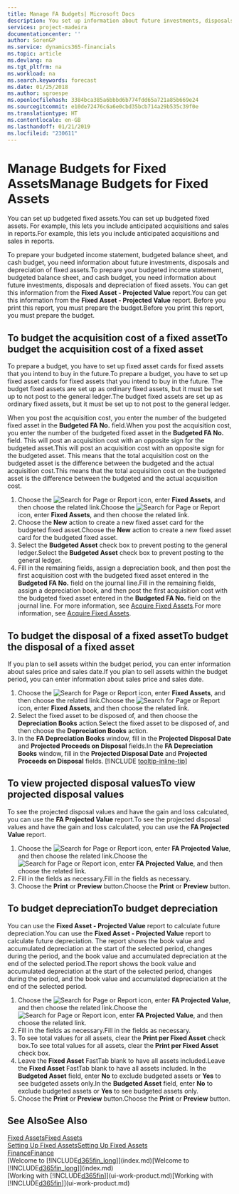 ```yaml
---
title: Manage FA Budgets| Microsoft Docs
description: You set up information about future investments, disposals, and depreciation of fixed assets to help prepare budgets and forecasts.
services: project-madeira
documentationcenter: ''
author: SorenGP
ms.service: dynamics365-financials
ms.topic: article
ms.devlang: na
ms.tgt_pltfrm: na
ms.workload: na
ms.search.keywords: forecast
ms.date: 01/25/2018
ms.author: sgroespe
ms.openlocfilehash: 3384bca385a6bbbd6b774fdd65a721a85b669e24
ms.sourcegitcommit: e10de72476c6a6e0cbd35bcb714a29b535c39f0e
ms.translationtype: HT
ms.contentlocale: en-GB
ms.lasthandoff: 01/21/2019
ms.locfileid: "230611"
---
```

# <a name="manage-budgets-for-fixed-assets"></a><span data-ttu-id="19bc8-103">Manage Budgets for Fixed Assets</span><span class="sxs-lookup"><span data-stu-id="19bc8-103">Manage Budgets for Fixed Assets</span></span>
<span data-ttu-id="19bc8-104">You can set up budgeted fixed assets.</span><span class="sxs-lookup"><span data-stu-id="19bc8-104">You can set up budgeted fixed assets.</span></span> <span data-ttu-id="19bc8-105">For example, this lets you include anticipated acquisitions and sales in reports.</span><span class="sxs-lookup"><span data-stu-id="19bc8-105">For example, this lets you include anticipated acquisitions and sales in reports.</span></span>  

<span data-ttu-id="19bc8-106">To prepare your budgeted income statement, budgeted balance sheet, and cash budget, you need information about future investments, disposals and depreciation of fixed assets.</span><span class="sxs-lookup"><span data-stu-id="19bc8-106">To prepare your budgeted income statement, budgeted balance sheet, and cash budget, you need information about future investments, disposals and depreciation of fixed assets.</span></span> <span data-ttu-id="19bc8-107">You can get this information from the **Fixed Asset - Projected Value** report.</span><span class="sxs-lookup"><span data-stu-id="19bc8-107">You can get this information from the **Fixed Asset - Projected Value** report.</span></span> <span data-ttu-id="19bc8-108">Before you print this report, you must prepare the budget.</span><span class="sxs-lookup"><span data-stu-id="19bc8-108">Before you print this report, you must prepare the budget.</span></span>  

## <a name="to-budget-the-acquisition-cost-of-a-fixed-asset"></a><span data-ttu-id="19bc8-109">To budget the acquisition cost of a fixed asset</span><span class="sxs-lookup"><span data-stu-id="19bc8-109">To budget the acquisition cost of a fixed asset</span></span>
<span data-ttu-id="19bc8-110">To prepare a budget, you have to set up fixed asset cards for fixed assets that you intend to buy in the future.</span><span class="sxs-lookup"><span data-stu-id="19bc8-110">To prepare a budget, you have to set up fixed asset cards for fixed assets that you intend to buy in the future.</span></span> <span data-ttu-id="19bc8-111">The budget fixed assets are set up as ordinary fixed assets, but it must be set up to not post to the general ledger.</span><span class="sxs-lookup"><span data-stu-id="19bc8-111">The budget fixed assets are set up as ordinary fixed assets, but it must be set up to not post to the general ledger.</span></span>

<span data-ttu-id="19bc8-112">When you post the acquisition cost, you enter the number of the budgeted fixed asset in the **Budgeted FA No.** field.</span><span class="sxs-lookup"><span data-stu-id="19bc8-112">When you post the acquisition cost, you enter the number of the budgeted fixed asset in the **Budgeted FA No.** field.</span></span> <span data-ttu-id="19bc8-113">This will post an acquisition cost with an opposite sign for the budgeted asset.</span><span class="sxs-lookup"><span data-stu-id="19bc8-113">This will post an acquisition cost with an opposite sign for the budgeted asset.</span></span> <span data-ttu-id="19bc8-114">This means that the total acquisition cost on the budgeted asset is the difference between the budgeted and the actual acquisition cost.</span><span class="sxs-lookup"><span data-stu-id="19bc8-114">This means that the total acquisition cost on the budgeted asset is the difference between the budgeted and the actual acquisition cost.</span></span>

1. <span data-ttu-id="19bc8-115">Choose the ![Search for Page or Report](media/ui-search/search_small.png "Search for Page or Report icon") icon, enter **Fixed Assets**, and then choose the related link.</span><span class="sxs-lookup"><span data-stu-id="19bc8-115">Choose the ![Search for Page or Report](media/ui-search/search_small.png "Search for Page or Report icon") icon, enter **Fixed Assets**, and then choose the related link.</span></span>
2. <span data-ttu-id="19bc8-116">Choose the **New** action to create a new fixed asset card for the budgeted fixed asset.</span><span class="sxs-lookup"><span data-stu-id="19bc8-116">Choose the **New** action to create a new fixed asset card for the budgeted fixed asset.</span></span>
3. <span data-ttu-id="19bc8-117">Select the **Budgeted Asset** check box to prevent posting to the general ledger.</span><span class="sxs-lookup"><span data-stu-id="19bc8-117">Select the **Budgeted Asset** check box to prevent posting to the general ledger.</span></span>
4. <span data-ttu-id="19bc8-118">Fill in the remaining fields, assign a depreciation book, and then post the first acquisition cost with the budgeted fixed asset entered in the **Budgeted FA No.** field on the journal line.</span><span class="sxs-lookup"><span data-stu-id="19bc8-118">Fill in the remaining fields, assign a depreciation book, and then post the first acquisition cost with the budgeted fixed asset entered in the **Budgeted FA No.** field on the journal line.</span></span> <span data-ttu-id="19bc8-119">For more information, see [Acquire Fixed Assets](fa-how-acquire.md).</span><span class="sxs-lookup"><span data-stu-id="19bc8-119">For more information, see [Acquire Fixed Assets](fa-how-acquire.md).</span></span>

## <a name="to-budget-the-disposal-of-a-fixed-asset"></a><span data-ttu-id="19bc8-120">To budget the disposal of a fixed asset</span><span class="sxs-lookup"><span data-stu-id="19bc8-120">To budget the disposal of a fixed asset</span></span>
<span data-ttu-id="19bc8-121">If you plan to sell assets within the budget period, you can enter information about sales price and sales date.</span><span class="sxs-lookup"><span data-stu-id="19bc8-121">If you plan to sell assets within the budget period, you can enter information about sales price and sales date.</span></span>

1. <span data-ttu-id="19bc8-122">Choose the ![Search for Page or Report](media/ui-search/search_small.png "Search for Page or Report icon") icon, enter **Fixed Assets**, and then choose the related link.</span><span class="sxs-lookup"><span data-stu-id="19bc8-122">Choose the ![Search for Page or Report](media/ui-search/search_small.png "Search for Page or Report icon") icon, enter **Fixed Assets**, and then choose the related link.</span></span>
2. <span data-ttu-id="19bc8-123">Select the fixed asset to be disposed of, and then choose the **Depreciation Books** action.</span><span class="sxs-lookup"><span data-stu-id="19bc8-123">Select the fixed asset to be disposed of, and then choose the **Depreciation Books** action.</span></span>
3. <span data-ttu-id="19bc8-124">In the **FA Depreciation Books** window, fill in the **Projected Disposal Date** and **Projected Proceeds on Disposal** fields.</span><span class="sxs-lookup"><span data-stu-id="19bc8-124">In the **FA Depreciation Books** window, fill in the **Projected Disposal Date** and **Projected Proceeds on Disposal** fields.</span></span> [!INCLUDE [tooltip-inline-tip](includes/tooltip-inline-tip_md.md)]

## <a name="to-view-projected-disposal-values"></a><span data-ttu-id="19bc8-125">To view projected disposal values</span><span class="sxs-lookup"><span data-stu-id="19bc8-125">To view projected disposal values</span></span>
<span data-ttu-id="19bc8-126">To see the projected disposal values and have the gain and loss calculated, you can use the **FA Projected Value** report.</span><span class="sxs-lookup"><span data-stu-id="19bc8-126">To see the projected disposal values and have the gain and loss calculated, you can use the **FA Projected Value** report.</span></span>

1. <span data-ttu-id="19bc8-127">Choose the ![Search for Page or Report](media/ui-search/search_small.png "Search for Page or Report icon") icon, enter **FA Projected Value**, and then choose the related link.</span><span class="sxs-lookup"><span data-stu-id="19bc8-127">Choose the ![Search for Page or Report](media/ui-search/search_small.png "Search for Page or Report icon") icon, enter **FA Projected Value**, and then choose the related link.</span></span>
2. <span data-ttu-id="19bc8-128">Fill in the fields as necessary.</span><span class="sxs-lookup"><span data-stu-id="19bc8-128">Fill in the fields as necessary.</span></span>
3. <span data-ttu-id="19bc8-129">Choose the **Print** or **Preview** button.</span><span class="sxs-lookup"><span data-stu-id="19bc8-129">Choose the **Print** or **Preview** button.</span></span>

## <a name="to-budget-depreciation"></a><span data-ttu-id="19bc8-130">To budget depreciation</span><span class="sxs-lookup"><span data-stu-id="19bc8-130">To budget depreciation</span></span>
<span data-ttu-id="19bc8-131">You can use the **Fixed Asset - Projected Value** report to calculate future depreciation.</span><span class="sxs-lookup"><span data-stu-id="19bc8-131">You can use the **Fixed Asset - Projected Value** report to calculate future depreciation.</span></span> <span data-ttu-id="19bc8-132">The report shows the book value and accumulated depreciation at the start of the selected period, changes during the period, and the book value and accumulated depreciation at the end of the selected period.</span><span class="sxs-lookup"><span data-stu-id="19bc8-132">The report shows the book value and accumulated depreciation at the start of the selected period, changes during the period, and the book value and accumulated depreciation at the end of the selected period.</span></span>

1. <span data-ttu-id="19bc8-133">Choose the ![Search for Page or Report](media/ui-search/search_small.png "Search for Page or Report icon") icon, enter **FA Projected Value**, and then choose the related link.</span><span class="sxs-lookup"><span data-stu-id="19bc8-133">Choose the ![Search for Page or Report](media/ui-search/search_small.png "Search for Page or Report icon") icon, enter **FA Projected Value**, and then choose the related link.</span></span>
2. <span data-ttu-id="19bc8-134">Fill in the fields as necessary.</span><span class="sxs-lookup"><span data-stu-id="19bc8-134">Fill in the fields as necessary.</span></span>
3. <span data-ttu-id="19bc8-135">To see total values for all assets, clear the **Print per Fixed Asset** check box.</span><span class="sxs-lookup"><span data-stu-id="19bc8-135">To see total values for all assets, clear the **Print per Fixed Asset** check box.</span></span>
4. <span data-ttu-id="19bc8-136">Leave the **Fixed Asset** FastTab blank to have all assets included.</span><span class="sxs-lookup"><span data-stu-id="19bc8-136">Leave the **Fixed Asset** FastTab blank to have all assets included.</span></span> <span data-ttu-id="19bc8-137">In the **Budgeted Asset** field, enter **No** to exclude budgeted assets or **Yes** to see budgeted assets only.</span><span class="sxs-lookup"><span data-stu-id="19bc8-137">In the **Budgeted Asset** field, enter **No** to exclude budgeted assets or **Yes** to see budgeted assets only.</span></span>
5. <span data-ttu-id="19bc8-138">Choose the **Print** or **Preview** button.</span><span class="sxs-lookup"><span data-stu-id="19bc8-138">Choose the **Print** or **Preview** button.</span></span>

## <a name="see-also"></a><span data-ttu-id="19bc8-139">See Also</span><span class="sxs-lookup"><span data-stu-id="19bc8-139">See Also</span></span>
[<span data-ttu-id="19bc8-140">Fixed Assets</span><span class="sxs-lookup"><span data-stu-id="19bc8-140">Fixed Assets</span></span>](fa-manage.md)  
[<span data-ttu-id="19bc8-141">Setting Up Fixed Assets</span><span class="sxs-lookup"><span data-stu-id="19bc8-141">Setting Up Fixed Assets</span></span>](fa-setup.md)  
[<span data-ttu-id="19bc8-142">Finance</span><span class="sxs-lookup"><span data-stu-id="19bc8-142">Finance</span></span>](finance.md)  
<span data-ttu-id="19bc8-143">[Welcome to [!INCLUDE[d365fin_long](includes/d365fin_long_md.md)]](index.md)</span><span class="sxs-lookup"><span data-stu-id="19bc8-143">[Welcome to [!INCLUDE[d365fin_long](includes/d365fin_long_md.md)]](index.md)</span></span>  
<span data-ttu-id="19bc8-144">[Working with [!INCLUDE[d365fin](includes/d365fin_md.md)]](ui-work-product.md)</span><span class="sxs-lookup"><span data-stu-id="19bc8-144">[Working with [!INCLUDE[d365fin](includes/d365fin_md.md)]](ui-work-product.md)</span></span>
